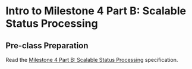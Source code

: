 # Intro to Milestone 4 Part B: Scalable Status Processing

## Pre-class Preparation
  
Read the [Milestone 4 Part B: Scalable Status Processing](../../tweeter/milestone-4b.md) specification.

